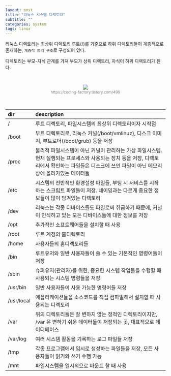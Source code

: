 ```yaml
---
layout: post
title: "리눅스 시스템 디렉토리"
subtitle: ""
categories: system
tags: linux
---
```


리눅스 디렉토리는 최상위 디렉토리 루트(/)를 기준으로 하위 디렉토리들이 계층적으로 존재하는, ```계층적 트리 구조```로 구성되어 있다.

디렉토리는 부모-자식 관계를 가져 부모가 상위 디렉토리, 자식이 하위 디렉토리가 된다.

<br>

<figure style="display:block; text-align:center;">
  <img src="https://blog.kakaocdn.net/dn/60Pqk/btqCzAxUrj1/HESwbbKOTk0wgX6JZAYpR1/img.png">
  <figcaption style="text-align:center; font-size:12px; color:#808080">
    https://coding-factory.tistory.com/499
  </figcaption>
</figure>

<br>

| dir | description |
| :-- | :-- |
| / | 루트 디렉토리, 파일시스템의 최상위 디렉토리이자 시작점 |
| /boot | 부트 디렉토리로, 리눅스 커널(/boot/vmlinuz), 디스크 이미지, 부트로더(/boot/grub) 등을 저장 |
| /proc | 물리적 파일시스템이 아닌 커널이 관리하는 가상 파일시스템. 현재 실행되는 프로세스와 사용되는 장치 등을 저장, 디렉토리에서 확인하는 파일들은 디스크에 쓰인 파일이 아닌 메모리 상에 올라가있는 데이터들 |
| /etc | 시스템의 전반적인 환경설정 파일들, 부팅 시 서비스를 시작하는 스크립트 파일들이 저장. 네이밍과는 다르게 중요한 정보들이 많이 담겨있는 디렉토리 |
| /dev | 리눅스는 각종 디바이스들도 파일로써 취급하기 때문에, 커널이 인식하고 있는 모든 디바이스들에 대한 정보를 저장 |
| /opt | 추가적인 소프트웨어들을 설치할 때 사용 |
| /root | 루트 계정의 홈디렉토리 |
| /home | 사용자들의 홈디렉토리들 |
| /bin | 루트유저와 일반 사용자들이 쓸 수 있는 기본적인 명령어들이 저장 |
| /sbin |  슈퍼유저(관리자)를 위한, 중요한 시스템 작업들을 수행할 때 사용되는 시스템 명령들을 저장 |
| /usr/bin | 일반 사용자들이 사용 가능한 명령어들 저장 |
| /usr/local | 애플리케이션들을 소스코드를 직접 컴파일해서 설치할 때 사용되는 디렉토리 |
| /var | 위의 디렉토리들은 잘 변하지 않는 정적인 디렉토리이지만, /var 은 변하기 쉬운 데이터들이 저장되는 곳, 대표적으로 데이터베이스 |
| /var/log | 여러 시스템 활동을 기록하는 로그 파일들 저장 |
| /tmp | 각종 프로그램에서 임시로 생성하는 파일들을 저장, 모든 사용자들이 읽기와 쓰기 수행 가능 |
| /mnt | 파일시스템을 일시적으로 마운트 할 때 사용 |